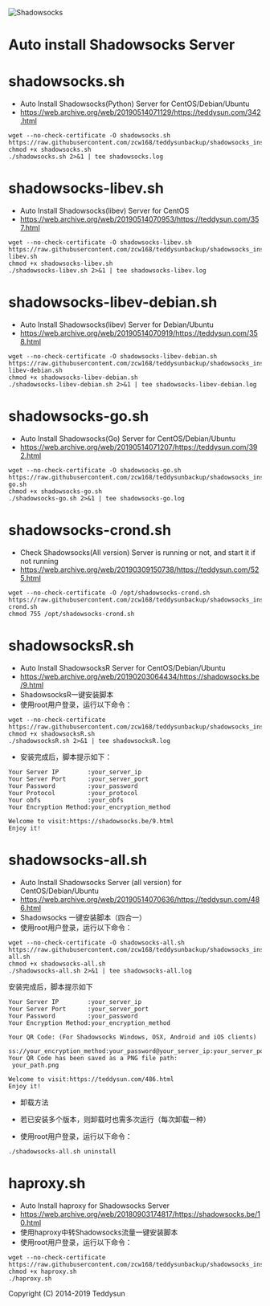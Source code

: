 ![Shadowsocks](https://github.com/zcw168/teddysunbackup/shadowsocks_install/raw/master/shadowsocks.png)
# Auto install Shadowsocks Server

shadowsocks.sh
===============
- Auto Install Shadowsocks(Python) Server for CentOS/Debian/Ubuntu
- https://web.archive.org/web/20190514071129/https://teddysun.com/342.html

```
wget --no-check-certificate -O shadowsocks.sh https://raw.githubusercontent.com/zcw168/teddysunbackup/shadowsocks_install/master/shadowsocks.sh
chmod +x shadowsocks.sh
./shadowsocks.sh 2>&1 | tee shadowsocks.log
```

shadowsocks-libev.sh
===============
- Auto Install Shadowsocks(libev) Server for CentOS
- https://web.archive.org/web/20190514070953/https://teddysun.com/357.html

```
wget --no-check-certificate -O shadowsocks-libev.sh https://raw.githubusercontent.com/zcw168/teddysunbackup/shadowsocks_install/master/shadowsocks-libev.sh
chmod +x shadowsocks-libev.sh
./shadowsocks-libev.sh 2>&1 | tee shadowsocks-libev.log
```

shadowsocks-libev-debian.sh
===============
- Auto Install Shadowsocks(libev) Server for Debian/Ubuntu
- https://web.archive.org/web/20190514070919/https://teddysun.com/358.html

```
wget --no-check-certificate -O shadowsocks-libev-debian.sh https://raw.githubusercontent.com/zcw168/teddysunbackup/shadowsocks_install/master/shadowsocks-libev-debian.sh
chmod +x shadowsocks-libev-debian.sh
./shadowsocks-libev-debian.sh 2>&1 | tee shadowsocks-libev-debian.log
```

shadowsocks-go.sh
===============
- Auto Install Shadowsocks(Go) Server for CentOS/Debian/Ubuntu
- https://web.archive.org/web/20190514071207/https://teddysun.com/392.html

```
wget --no-check-certificate -O shadowsocks-go.sh https://raw.githubusercontent.com/zcw168/teddysunbackup/shadowsocks_install/master/shadowsocks-go.sh
chmod +x shadowsocks-go.sh
./shadowsocks-go.sh 2>&1 | tee shadowsocks-go.log
```

shadowsocks-crond.sh
===============
- Check Shadowsocks(All version) Server is running or not, and start it if not running
- https://web.archive.org/web/20190309150738/https://teddysun.com/525.html

```
wget --no-check-certificate -O /opt/shadowsocks-crond.sh https://raw.githubusercontent.com/zcw168/teddysunbackup/shadowsocks_install/master/shadowsocks-crond.sh
chmod 755 /opt/shadowsocks-crond.sh
```

shadowsocksR.sh
===============
- Auto Install ShadowsocksR Server for CentOS/Debian/Ubuntu
- https://web.archive.org/web/20190203064434/https://shadowsocks.be/9.html
- ShadowsocksR一键安装脚本
- 使用root用户登录，运行以下命令：

```
wget --no-check-certificate https://raw.githubusercontent.com/zcw168/teddysunbackup/shadowsocks_install/master/shadowsocksR.sh
chmod +x shadowsocksR.sh
./shadowsocksR.sh 2>&1 | tee shadowsocksR.log
```
- 安装完成后，脚本提示如下：

```Congratulations, ShadowsocksR server install completed!
Your Server IP        :your_server_ip
Your Server Port      :your_server_port
Your Password         :your_password
Your Protocol         :your_protocol
Your obfs             :your_obfs
Your Encryption Method:your_encryption_method

Welcome to visit:https://shadowsocks.be/9.html
Enjoy it!
```

shadowsocks-all.sh
==================
- Auto Install Shadowsocks Server (all version) for CentOS/Debian/Ubuntu
- https://web.archive.org/web/20190514070636/https://teddysun.com/486.html
- Shadowsocks 一键安装脚本（四合一）
- 使用root用户登录，运行以下命令：

```
wget --no-check-certificate -O shadowsocks-all.sh https://raw.githubusercontent.com/zcw168/teddysunbackup/shadowsocks_install/master/shadowsocks-all.sh
chmod +x shadowsocks-all.sh
./shadowsocks-all.sh 2>&1 | tee shadowsocks-all.log
```

安装完成后，脚本提示如下

```Congratulations, your_shadowsocks_version install completed!
Your Server IP        :your_server_ip
Your Server Port      :your_server_port
Your Password         :your_password
Your Encryption Method:your_encryption_method

Your QR Code: (For Shadowsocks Windows, OSX, Android and iOS clients)
 ss://your_encryption_method:your_password@your_server_ip:your_server_port
Your QR Code has been saved as a PNG file path:
 your_path.png

Welcome to visit:https://teddysun.com/486.html
Enjoy it!
```
- 卸载方法
- 若已安装多个版本，则卸载时也需多次运行（每次卸载一种）

- 使用root用户登录，运行以下命令：

```
./shadowsocks-all.sh uninstall
```

haproxy.sh
===============
- Auto Install haproxy for Shadowsocks Server
- https://web.archive.org/web/20180903174817/https://shadowsocks.be/10.html
- 使用haproxy中转Shadowsocks流量一键安装脚本
- 使用root用户登录，运行以下命令：
```
wget --no-check-certificate https://raw.githubusercontent.com/zcw168/teddysunbackup/shadowsocks_install/master/haproxy.sh
chmod +x haproxy.sh
./haproxy.sh
```

Copyright (C) 2014-2019 Teddysun
